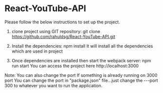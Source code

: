 # React-YouTube-API

Please follow the below instructions to set up the project.

1. clone project using GIT repository:  git clone https://github.com/rahuldsg/React-YouTube-API.git

2. Install the dependencies: npm install
It will install all the dependencies which are used in project

3. Once dependencies are installed then start the webpack server: npm run start
You can access the project here http://localhost:3000

Note: You can also change the port If something is already running on 3000 port
You can change the port in "package.json" file...just change the ---port 300 to whatever you want to run the application.

